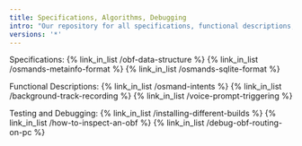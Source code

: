 ```yaml
---
title: Specifications, Algorithms, Debugging
intro: "Our repository for all specifications, functional descriptions, and test procedures, for all core functionality like routing, rendering, search, voice navigation, etc."
versions: '*'
---
```


Specifications:
{% link_in_list /obf-data-structure %}
{% link_in_list /osmands-metainfo-format %}
{% link_in_list /osmands-sqlite-format %}

Functional Descriptions:
{% link_in_list /osmand-intents %}
{% link_in_list /background-track-recording %}
{% link_in_list /voice-prompt-triggering %}

Testing and Debugging:
{% link_in_list /installing-different-builds %}
{% link_in_list /how-to-inspect-an-obf %}
{% link_in_list /debug-obf-routing-on-pc %}
